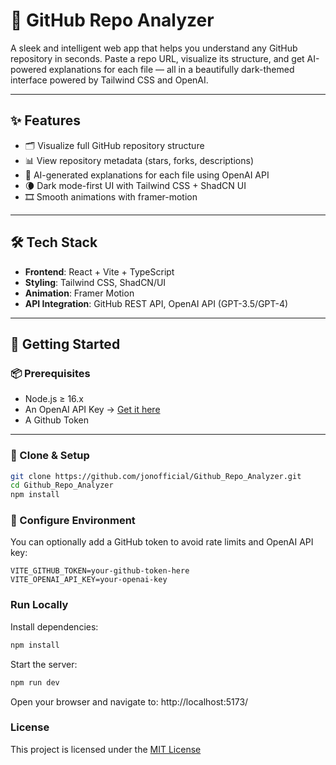 # 🚀 GitHub Repo Analyzer

A sleek and intelligent web app that helps you understand any GitHub repository in seconds. Paste a repo URL, visualize its structure, and get AI-powered explanations for each file — all in a beautifully dark-themed interface powered by Tailwind CSS and OpenAI.

---

## ✨ Features

- 🗂️ Visualize full GitHub repository structure
- 📊 View repository metadata (stars, forks, descriptions)
- 🤖 AI-generated explanations for each file using OpenAI API
- 🌘 Dark mode-first UI with Tailwind CSS + ShadCN UI
- 🎞️ Smooth animations with framer-motion

---

## 🛠️ Tech Stack

- **Frontend**: React + Vite + TypeScript  
- **Styling**: Tailwind CSS, ShadCN/UI  
- **Animation**: Framer Motion  
- **API Integration**: GitHub REST API, OpenAI API (GPT-3.5/GPT-4)

---

## 🚀 Getting Started

### 📦 Prerequisites

- Node.js ≥ 16.x  
- An OpenAI API Key → [Get it here](https://platform.openai.com/account/api-keys)
- A Github Token
---

### 📁 Clone & Setup

```bash
git clone https://github.com/jonofficial/Github_Repo_Analyzer.git
cd Github_Repo_Analyzer
npm install
```

### 🔐 Configure Environment

You can optionally add a GitHub token to avoid rate limits and OpenAI API key:

```env
VITE_GITHUB_TOKEN=your-github-token-here
VITE_OPENAI_API_KEY=your-openai-key
```
### Run Locally

Install dependencies: 

```bash
npm install
```

Start the server:

```bash
npm run dev
```

Open your browser and navigate to: http://localhost:5173/

### License

This project is licensed under the [MIT License](LICENSE)

